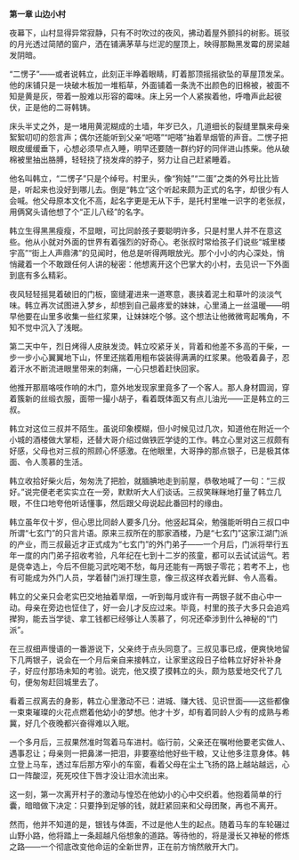 **第一章 山边小村**

夜幕下，山村显得异常寂静，只有不时吹过的夜风，拂动着屋外颤抖的树影。斑驳的月光透过简陋的窗户，洒在铺满茅草与烂泥的屋顶上，映得那黝黑发霉的房梁越发阴暗。

“二愣子”——或者说韩立，此刻正半睁着眼睛，盯着那顶摇摇欲坠的草屋顶发呆。他的床铺只是一块破木板加一堆稻草，外面铺着一条洗不出颜色的旧棉被，被面不知是黄是灰，带着一股难以形容的霉味。床上另一个人紧挨着他，呼噜声此起彼伏，正是他的二哥韩铸。

床头半丈之外，是一堵用黄泥糊成的土墙，年岁已久，几道细长的裂缝里飘来母亲絮絮叨叨的怨言声；偶尔还能听到父亲“吧嗒”“吧嗒”抽着旱烟管的声音。二愣子把眼皮缓缓垂下，心想必须早点入睡，明早还要随一群约好的同伴进山拣柴。他从破棉被里抽出胳膊，轻轻挠了挠发痒的脖子，努力让自己赶紧睡着。

他名叫韩立，“二愣子”只是个绰号。村里头，像“狗娃”“二蛋”之类的外号比比皆是，听起来也没好到哪儿去。倒是“韩立”这个听起来颇为正式的名字，却很少有人会喊。他父母原本文化不高，起名字更是无从下手，是托村里唯一识字的老张叔，用俩窝头请他想了个“正儿八经”的名字。

韩立生得黑黑瘦瘦，不显眼，可比同龄孩子要聪明许多，只是村里人并不在意这些。他从小就对外面的世界有着强烈的好奇心。老张叔时常给孩子们说些“城里楼宇高”“街上人声鼎沸”的见闻时，他总是听得两眼放光。那个小小的内心深处，悄悄藏着一个不敢跟任何人讲的秘密：他想离开这个巴掌大的小村，去见识一下外面到底有多么精彩。

夜风轻轻摇晃着破旧的门板，窗缝灌进来一道寒意，裹挟着泥土和草叶的淡淡气味。韩立再次试图进入梦乡，却想到自己最疼爱的妹妹，心里涌上一丝温暖——明早他要在山里多收集一些红浆果，让妹妹吃个够。这个想法让他微微弯起嘴角，不知不觉中沉入了浅眠。

第二天中午，烈日烤得人皮肤发烫。韩立咬紧牙关，背着和他差不多高的干柴，一步一步小心翼翼地下山，怀里还揣着用粗布袋装得满满的红浆果。他吸着鼻子，忍着汗水不断流进眼里带来的刺痛，一心只想着赶快回家。

他推开那扇咯吱作响的木门，意外地发现家里竟多了一个客人。那人身材圆润，穿着簇新的丝缎衣服，面带一撮小胡子，看着既体面又有点儿油光——正是韩立的三叔。

韩立对这位三叔并不陌生。虽说印象模糊，但小时候见过几次，知道他在附近一个小城的酒楼做大掌柜，还替大哥介绍过做铁匠学徒的工作。韩立心里对这三叔颇有好感，父母也对三叔的照顾心怀感激。在他眼里，大哥挣的那点银子，已是极其体面、令人羡慕的生活。

韩立收拾好柴火后，匆匆洗了把脸，就腼腆地走到前屋，恭敬地喊了一句：“三叔好。”说完便老老实实立在一旁，默默听大人们谈话。三叔笑眯眯地打量了韩立几眼，不住口地夸他听话懂事，然后跟父母说起此番回村的缘由。

韩立虽年仅十岁，但心思比同龄人要多几分。他竖起耳朵，勉强能听明白三叔口中所谓“七玄门”的只言片语。原来三叔所在的那家酒楼，乃是“七玄门”这家江湖门派的产业，而三叔最近才正式成为“七玄门”的外门弟子——一个月后，门派将举行五年一度的内门弟子招收考验，凡年纪在七到十二岁的孩童，都可以去试试运气。若是侥幸选上，今后不但能习武吃喝不愁，每月还能有一两银子零花；若考不上，也有可能成为外门人员，学着替门派打理生意，像三叔这样衣着光鲜、令人高看。

韩立的父亲只会老实巴交地抽着旱烟，一听到每月或许有一两银子就不由心中一动。母亲在旁边也怔住了，好一会儿才反应过来。毕竟，村里的孩子大多只会追鸡撵狗，能去当学徒、拿工钱都已经够让人羡慕了，何况还牵涉到什么神秘的“门派”。

在三叔细声慢语的一番游说下，父亲终于点头同意了。三叔见事已成，便爽快地留下几两银子，说会在一个月后亲自来接韩立，让家里这段日子给韩立好好补补身子，好应付那场未知的考验。说完，他又摸了摸韩立的头，颇为慈爱地交代了几句，便匆匆赶回城里去了。

看着三叔离去的身影，韩立心里激动不已：进城、赚大钱、见识世面——这些都像一束束璀璨的火花点燃着他幼小的梦想。他才十岁，却有着同龄人少有的成熟与希冀，好几个夜晚都兴奋得难以入眠。

一个多月后，三叔果然准时驾着马车进村。临行前，父亲还在嘱咐他要老实做人、遇事忍让；母亲则一把鼻涕一把泪，非要塞给他好些干粮，又让他多注意身体。韩立登上马车，透过车后那方窄小的车窗，看着父母在尘土飞扬的路上越站越远，心口一阵酸涩，死死咬住下唇才没让泪水流出来。

这一刻，第一次离开村子的激动与惶恐在他幼小的心中交织着。他抱着简单的行囊，暗暗做下决定：只要挣到足够的钱，就赶紧回来和父母团聚，再也不离开。

然而，他并不知道的是，银钱与体面，不过是他人生的起点。随着马车的车轮碾过山野小路，他将踏上一条超越凡俗想象的道路。等待他的，将是漫长又神秘的修炼之路——一个彻底改变他命运的全新世界，正在前方悄然敞开大门。